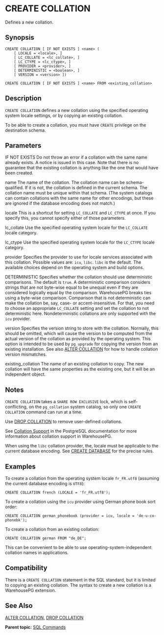 # CREATE COLLATION 

Defines a new collation.

## <a id="section2"></a>Synopsis 

``` {#sql_command_synopsis}
CREATE COLLATION [ IF NOT EXISTS ] <name> (
    [ LOCALE = <locale>, ]    
    [ LC_COLLATE = <lc_collate>, ]    
    [ LC_CTYPE = <lc_ctype>, ]
    [ PROVIDER = <provider>, ]
    [ DETERMINISTIC = <boolean>, ]
    [ VERSION = <version> ])

CREATE COLLATION [ IF NOT EXISTS ] <name> FROM <existing_collation>
```

## <a id="section3"></a>Description

`CREATE COLLATION` defines a new collation using the specified operating system locale settings, or by copying an existing collation.

To be able to create a collation, you must have `CREATE` privilege on the destination schema.

## <a id="section4"></a>Parameters 

IF NOT EXISTS
Do not throw an error if a collation with the same name already exists. A notice is issued in this case. Note that there is no guarantee that the existing collation is anything like the one that would have been created.

name
The name of the collation. The collation name can be schema-qualified. If it is not, the collation is defined in the current schema. The collation name must be unique within that schema. \(The system catalogs can contain collations with the same name for other encodings, but these are ignored if the database encoding does not match.\)

locale
This is a shortcut for setting `LC_COLLATE` and `LC_CTYPE` at once. If you specify this, you cannot specify either of those parameters.

lc\_collate
Use the specified operating system locale for the `LC_COLLATE` locale category.

lc\_ctype
Use the specified operating system locale for the `LC_CTYPE` locale category.

provider
Specifies the provider to use for locale services associated with this collation. Possible values are: `icu`, `libc`. `libc` is the default. The available choices depend on the operating system and build options.

DETERMINISTIC
Specifies whether the collation should use deterministic comparisons. The default is `true`. A deterministic comparison considers strings that are not byte-wise equal to be unequal even if they are considered logically equal by the comparison. WarehousePG breaks ties using a byte-wise comparison. Comparison that is not deterministic can make the collation be, say, case- or accent-insensitive. For that, you need to choose an appropriate `LC_COLLATE` setting and set the collation to not deterministic here.
Nondeterministic collations are only supported with the `icu` provider.

version
Specifies the version string to store with the collation. Normally, this should be omitted, which will cause the version to be computed from the actual version of the collation as provided by the operating system. This option is intended to be used by `pg_upgrade` for copying the version from an existing installation.
See also [ALTER COLLATION](ALTER_COLLATION.html) for how to handle collation version mismatches.

existing\_collation
The name of an existing collation to copy. The new collation will have the same properties as the existing one, but it will be an independent object.

## <a id="section5"></a>Notes 

`CREATE COLLATION` takes a `SHARE ROW EXCLUSIVE` lock, which is self-conflicting, on the `pg_collation` system catalog, so only one `CREATE COLLATION` command can run at a time.

Use [DROP COLLATION](DROP_COLLATION.html) to remove user-defined collations.

See [Collation Support](https://www.postgresql.org/docs/12/collation.html) in the PostgreSQL documentation for more information about collation support in WarehousePG.

When using the `libc` collation provider, the, locale must be applicable to the current database encoding. See [CREATE DATABASE](CREATE_DATABASE.html) for the precise rules.

## <a id="section6"></a>Examples 

To create a collation from the operating system locale `fr_FR.utf8` \(assuming the current database encoding is `UTF8`\):

```
CREATE COLLATION french (LOCALE = 'fr_FR.utf8');
```

To create a collation using the `icu` provider using German phone book sort order:

```
CREATE COLLATION german_phonebook (provider = icu, locale = 'de-u-co-phonebk');
```

To create a collation from an existing collation:

```
CREATE COLLATION german FROM "de_DE";
```

This can be convenient to be able to use operating-system-independent collation names in applications.

## <a id="section7"></a>Compatibility 

There is a `CREATE COLLATION` statement in the SQL standard, but it is limited to copying an existing collation. The syntax to create a new collation is a WarehousePG extension.

## <a id="section8"></a>See Also 

[ALTER COLLATION](ALTER_COLLATION.html), [DROP COLLATION](DROP_COLLATION.html)

**Parent topic:** [SQL Commands](../sql_commands/sql_ref.html)

